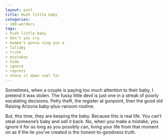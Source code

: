 ```yaml
---
layout: post
title: Hush little baby
categories:
- 100-worders
tags:
- hush little baby
- don't you cry
- momma's gonna sing you a
- lullaby
- truth
- mistakes
- hide
- ignore
- repress
- shove it down real far
---
```

Sometimes, when a couple is paying too much attention to their baby, I pretend it was stolen. The fussy little devil is just one in a streak of poorly escalating decisions. Petty theft, the register at gunpoint, then the good old Raising Arizona baby-plus-ransom routine.

But, this time, they are keeping the baby. Because this is real life. You can’t steal someone’s baby and sell it back. No, when you make a mistake, you ignore it for as long as you possibly can, living your life from that moment on as if the lie you’ve created is the honest-to-goodness truth.

